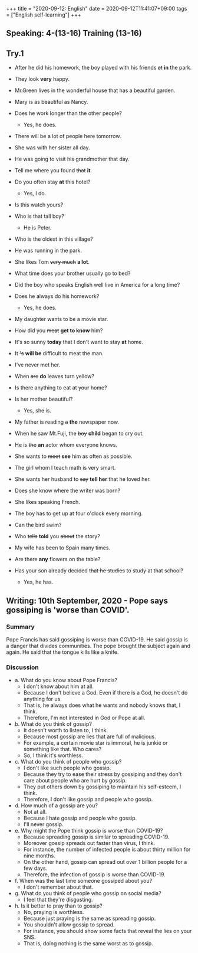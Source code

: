 +++
title =  "2020-09-12: English"
date = 2020-09-12T11:41:07+09:00
tags = ["English self-learning"]
+++

## Speaking: 4-(13-16) Training (13-16)

## Try.1

* After he did his homework, the boy played with his friends ~~at~~ **in** the park.
* They look **very** happy.
* Mr.Green lives in the wonderful house that has a beautiful garden.
* Mary is as beautiful as Nancy.
* Does he work longer than the other people?
    - Yes, he does.
* There will be a lot of people here tomorrow.
* She was with her sister all day.
* He was going to visit his grandmother that day.
* Tell me where you found ~~that~~ **it**.
* Do you often stay **at** this hotel?
    - Yes, I do.

* Is this watch yours?
* Who is that tall boy?
    - He is Peter.
* Who is the oldest in this village?
* He was running in the park.
* She likes Tom ~~very much~~ **a lot**.
* What time does your brother usually go to bed?
* Did the boy who speaks English well live in America for a long time?
* Does he always do his homework?
    - Yes, he does.
* My daughter wants to be a movie star.
* How did you ~~meat~~ **get to know** him?

* It's so sunny **today** that I don't want to stay **at** home.
* It ~~'s~~ **will be** difficult to meat the man.
* I've never met her.
* When ~~are~~ **do** leaves turn yellow?
* Is there anything to eat at ~~your~~ home?
* Is her mother beautiful?
    - Yes, she is.
* My father is reading ~~a~~ **the** newspaper now.
* When he saw Mt.Fuji, the ~~boy~~ **child** began to cry out.
* He is ~~the~~ **an** actor whom everyone knows.
* She wants to ~~meet~~ **see** him as often as possible.

* The girl whom I teach math is very smart.
* She wants her husband to ~~say~~ **tell her** that he loved her.
* Does she know where the writer was born?
* She likes speaking French.
* The boy has to get up at four o'clock every morning.
* Can the bird swim?
* Who ~~tells~~ **told** you ~~about~~ the story?
* My wife has been to Spain many times.
* Are there **any** flowers on the table?
* Has your son already decided ~~that he studies~~ to study at that school?
    - Yes, he has.

## Writing: 10th September, 2020 - Pope says gossiping is 'worse than COVID'.

### Summary

Pope Francis has said gossiping is worse than COVID-19.
He said gossip is a danger that divides communities.
The pope brought the subject again and again.
He said that the tongue kills like a knife.

### Discussion

* a. What do you know about Pope Francis?
    - I don't know about him at all.
    - Because I don't believe a God. Even if there is a God, he doesn't do anything for us.
    - That is, he always does what he wants and nobody knows that, I think.
    - Therefore, I'm not interested in God or Pope at all.
* b. What do you think of gossip?
    - It doesn't worth to listen to, I think.
    - Because most gossip are lies that are full of malicious.
    - For example, a certain movie star is immoral, he is junkie or something like that. Who cares?
    - So, I think it's worthless.
* c. What do you think of people who gossip?
    - I don't like such people who gossip.
    - Because they try to ease their stress by gossiping and
      they don't care about people who are hurt by gossip.
    - They put others down by gossiping to maintain his self-esteem, I think.
    - Therefore, I don't like gossip and people who gossip.
* d. How much of a gossip are you?
    - Not at all.
    - Because I hate gossip and people who gossip.
    - I'll never gossip.
* e. Why might the Pope think gossip is worse than COVID-19?
    - Because spreading gossip is similar to spreading COVID-19.
    - Moreover gossip spreads out faster than virus, I think.
    - For instance, the number of infected people is about thirty million for nine months.
    - On the other hand, gossip can spread out over 1 billion people for a few days.
    - Therefore, the infection of gossip is worse than COVID-19.
* f. When was the last time someone gossiped about you?
    - I don't remember about that.
* g. What do you think of people who gossip on social media?
    - I feel that they're disgusting.
* h. Is it better to pray than to gossip?
    - No, praying is worthless.
    - Because just praying is the same as spreading gossip.
    - You shouldn't allow gossip to spread.
    - For instance, you should show some facts that reveal the lies on your SNS.
    - That is, doing nothing is the same worst as to gossip.
